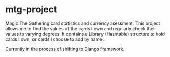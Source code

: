 # mtg-project
 
 Magic The Gathering card statistics and currency asessment. This project allows me to find the values of the cards I own and regularly check their values to varying degrees. It contains a Library (Hashtable) structure to hold cards I own, or cards I choose to add by name. 

 Currently in the process of shifting to Django framework.